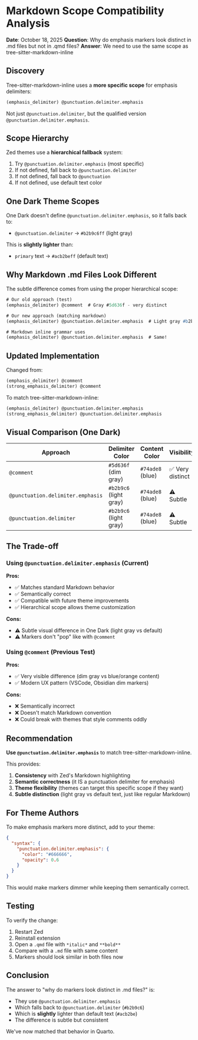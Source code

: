 # Markdown Scope Compatibility Analysis

**Date**: October 18, 2025
**Question**: Why do emphasis markers look distinct in .md files but not in .qmd files?
**Answer**: We need to use the same scope as tree-sitter-markdown-inline

## Discovery

Tree-sitter-markdown-inline uses a **more specific scope** for emphasis delimiters:

```scheme
(emphasis_delimiter) @punctuation.delimiter.emphasis
```

Not just `@punctuation.delimiter`, but the qualified version `@punctuation.delimiter.emphasis`.

## Scope Hierarchy

Zed themes use a **hierarchical fallback** system:

1. Try `@punctuation.delimiter.emphasis` (most specific)
2. If not defined, fall back to `@punctuation.delimiter`
3. If not defined, fall back to `@punctuation`
4. If not defined, use default text color

## One Dark Theme Scopes

One Dark doesn't define `@punctuation.delimiter.emphasis`, so it falls back to:
- `@punctuation.delimiter` → `#b2b9c6ff` (light gray)

This is **slightly lighter** than:
- `primary` text → `#acb2beff` (default text)

## Why Markdown .md Files Look Different

The subtle difference comes from using the proper hierarchical scope:

```scheme
# Our old approach (test)
(emphasis_delimiter) @comment  # Gray #5d636f - very distinct

# Our new approach (matching markdown)
(emphasis_delimiter) @punctuation.delimiter.emphasis  # Light gray #b2b9c6ff - subtle

# Markdown inline grammar uses
(emphasis_delimiter) @punctuation.delimiter.emphasis  # Same!
```

## Updated Implementation

Changed from:
```scheme
(emphasis_delimiter) @comment
(strong_emphasis_delimiter) @comment
```

To match tree-sitter-markdown-inline:
```scheme
(emphasis_delimiter) @punctuation.delimiter.emphasis
(strong_emphasis_delimiter) @punctuation.delimiter.emphasis
```

## Visual Comparison (One Dark)

| Approach | Delimiter Color | Content Color | Visibility |
|----------|----------------|---------------|------------|
| `@comment` | `#5d636f` (dim gray) | `#74ade8` (blue) | ✅ Very distinct |
| `@punctuation.delimiter.emphasis` | `#b2b9c6` (light gray) | `#74ade8` (blue) | ⚠️ Subtle |
| `@punctuation.delimiter` | `#b2b9c6` (light gray) | `#74ade8` (blue) | ⚠️ Subtle |

## The Trade-off

### Using `@punctuation.delimiter.emphasis` (Current)

**Pros:**
- ✅ Matches standard Markdown behavior
- ✅ Semantically correct
- ✅ Compatible with future theme improvements
- ✅ Hierarchical scope allows theme customization

**Cons:**
- ⚠️ Subtle visual difference in One Dark (light gray vs default)
- ⚠️ Markers don't "pop" like with `@comment`

### Using `@comment` (Previous Test)

**Pros:**
- ✅ Very visible difference (dim gray vs blue/orange content)
- ✅ Modern UX pattern (VSCode, Obsidian dim markers)

**Cons:**
- ❌ Semantically incorrect
- ❌ Doesn't match Markdown convention
- ❌ Could break with themes that style comments oddly

## Recommendation

**Use `@punctuation.delimiter.emphasis`** to match tree-sitter-markdown-inline.

This provides:
1. **Consistency** with Zed's Markdown highlighting
2. **Semantic correctness** (it IS a punctuation delimiter for emphasis)
3. **Theme flexibility** (themes can target this specific scope if they want)
4. **Subtle distinction** (light gray vs default text, just like regular Markdown)

## For Theme Authors

To make emphasis markers more distinct, add to your theme:

```json
{
  "syntax": {
    "punctuation.delimiter.emphasis": {
      "color": "#666666",
      "opacity": 0.6
    }
  }
}
```

This would make markers dimmer while keeping them semantically correct.

## Testing

To verify the change:
1. Restart Zed
2. Reinstall extension
3. Open a `.qmd` file with `*italic*` and `**bold**`
4. Compare with a `.md` file with same content
5. Markers should look similar in both files now

## Conclusion

The answer to "why do markers look distinct in .md files?" is:
- They use `@punctuation.delimiter.emphasis`
- Which falls back to `@punctuation.delimiter` (`#b2b9c6`)
- Which is **slightly** lighter than default text (`#acb2be`)
- The difference is subtle but consistent

We've now matched that behavior in Quarto.
